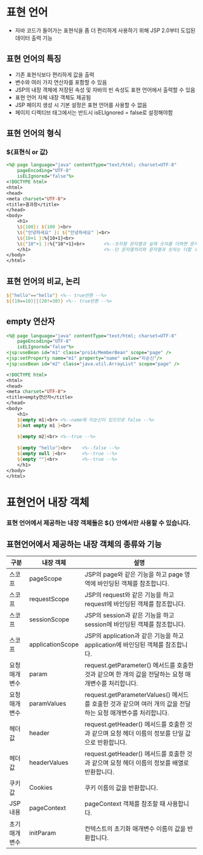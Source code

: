표현 언어
==========================
* 자바 코드가 들어가는 표현식을 좀 더 편리하게 사용하기 위해 JSP 2.0부터 도입된 데이터 출력 기능

표현 언어의 특징
---------------------
* 기존 표현식보다 편리하게 값을 출력
* 변수와 여러 가지 연산자를 포함할 수 있음
* JSP의 내장 객체에 저장된 속성 및 자바의 빈 속성도 표현 언어에서 출력할 수 있음
* 표현 언어 자체 내장 객체도 제공됨
* JSP 페이지 생성 시 기본 설정은 표현 언어를 사용할 수 없음
* 페이지 디렉티브 태그에서는 반드시 isELIgnored = false로 설정해야함

표현 언어의 형식
------------
### ${표현식 or 값}

```jsp
<%@ page language="java" contentType="text/html; charset=UTF-8"
	pageEncoding="UTF-8"
	isELIgnored="false"%>
<!DOCTYPE html>
<html>
<head>
<meta charset="UTF-8">
<title>결과창</title>
</head>
<body>
	<h1>
	\${100}: ${100 }<br>
	\${"안녕하세요" }: ${"안녕하세요" }<br>
	\${10+1 }:%{10+1}<br>
	\${"10"+1 }:%{"10"+1}<br>		<%--숫자형 문자열과 실제 숫자를 더하면 문자열을 자동으로 숫자로 변환하여 더합니다.--%>
	</h1>							<%--단 문자열끼리와 문자열과 숫자는 더할 수 없습니다.--%>
</body>
</html>
```
표현 언어의 비교, 논리
-----------------------------------
```jsp
${"hello"=="hello"} <%-- true반환 --%>
${(10==10)||(20!=30)} <%-- true반환 --%>
```

empty 연산자
---------------
```jsp
<%@ page language="java" contentType="text/html; charset=UTF-8"
	pageEncoding="UTF-8"
	isELIgnored="false"%>
<jsp:useBean id="m1" class="pro14/MemberBean" scope="page" />
<jsp:setProperty name="m1" property="name" value="이순신"/>
<jsp:useBean id="m2" class="java.util.ArrayList" scope="page" />

<!DOCTYPE html>
<html>
<head>
<meta charset="UTF-8">
<title>empty연산자</title>
</head>
<body>
	<h1>
	${empty m1}<br>	<%--name에 이순신이 있으므로 false --%>
	${not empty m1 }<br>
		
	${empty m2}<br>	<%--true --%>
	
	${empty "hello"}<br>	<%--false --%>
	${empty null }<br>		<%--true --%>
	${empty ""}<br>			<%--true --%>
	</h1>							
</body>
</html>
```

표현언어 내장 객체
===========================
### 표현 언어에서 제공하는 내장 객체들은 ${} 안에서만 사용할 수 있습니다.

표현언어에서 제공하는 내장 객체의 종류와 기능
---------------------------
|구분|내장 객체|설명|
|-----|-------------|---------|
|스코프|pageScope|JSP의 page와 같은 기능을 하고 page 영역에 바인딩된 객체를 참조합니다.|
|스코프|requestScope|JSP의 request와 같은 기능을 하고 request에 바인딩된 객체를 참조합니다.|
|스코프|sessionScope|JSP의 session과 같은 기능을 하고 session에 바인딩된 객체를 참조합니다.|
|스코프|applicationScope|JSP의 application과 같은 기능을 하고 application에 바인딩된 객체를 참조합니다.|
|요청 매개변수|param|request.getParameter() 메서드를 호출한 것과 같으며 한 개의 값을 전달하는 요청 매개변수를 처리합니다.|
|요청 매개변수|paramValues|request.getParameterValues() 메서드를 호출한 것과 같으며 여러 개의 값을 전달하는 요청 매개변수를 처리합니다.|
|헤더 값|header|request.getHeader() 메서드를 호출한 것과 같으며 요청 헤더 이름의 정보를 단일 값으로 반환합니다.|
|헤더 값|headerValues|request.getHeader() 메서드를 호출한 것과 같으며 요청 헤더 이름의 정보를 배열로 반환합니다.|
|쿠키 값|Cookies|쿠키 이름의 값을 반환합니다.|
|JSP 내용|pageContext|pageContext 객체를 참조할 때 사용합니다.|
|초기 매개변수|initParam|컨텍스트의 초기화 매개변수 이름의 값을 반환합니다.|
